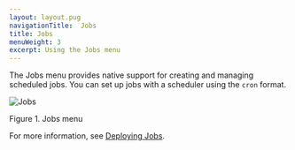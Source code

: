 ```yaml
---
layout: layout.pug
navigationTitle:  Jobs
title: Jobs
menuWeight: 3
excerpt: Using the Jobs menu
---
```


The Jobs menu provides native support for creating and managing scheduled jobs. You can set up jobs with a scheduler using the `cron` format.

![Jobs](/dcos/1.11/img/job-ex3.png)

Figure 1. Jobs menu

For more information, see [Deploying Jobs](/dcos/1.11/deploying-jobs/).
